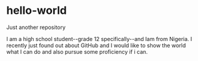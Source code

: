 # hello-world

Just another repository

I am a high school student--grade 12 specifically--and Iam from Nigeria.
I recently just found out about GitHub and I would like to show the world what I can do and also pursue some proficiency if i can.

